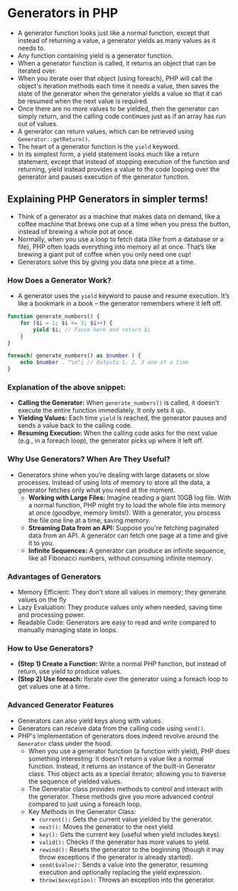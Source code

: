 # Generators in PHP

- A generator function looks just like a normal function, except that instead of returning a value, a generator yields as many values as it needs to.
- Any function containing yield is a generator function.
- When a generator function is called, it returns an object that can be iterated over.
- When you iterate over that object (using foreach), PHP will call the object's iteration methods each time it needs a value, then saves the state of the generator when the generator yields a value so that it can be resumed when the next value is required.
- Once there are no more values to be yielded, then the generator can simply return, and the calling code continues just as if an array has run out of values.
- A generator can return values, which can be retrieved using `Generator::getReturn()`.
- The heart of a generator function is the `yield` keyword.
- In its simplest form, a yield statement looks much like a return statement, except that instead of stopping execution of the function and returning, yield instead provides a value to the code looping over the generator and pauses execution of the generator function.

## Explaining PHP Generators in simpler terms!

- Think of a generator as a machine that makes data on demand, like a coffee machine that brews one cup at a time when you press the button, instead of brewing a whole pot at once.
- Normally, when you use a loop to fetch data (like from a database or a file), PHP often loads everything into memory all at once. That’s like brewing a giant pot of coffee when you only need one cup!
- Generators solve this by giving you data one piece at a time.

### How Does a Generator Work?

- A generator uses the `yield` keyword to pause and resume execution. It’s like a bookmark in a book – the generator remembers where it left off.

```php
function generate_numbers() {
    for ($i = 1; $i <= 3; $i++) {
        yield $i; // Pause here and return $i
    }
}

foreach( generate_numbers() as $number ) {
    echo $number . "\n"; // Outputs 1, 2, 3 one at a time
}
```

### Explanation of the above snippet:

- **Calling the Generator:** When `generate_numbers()` is called, it doesn't execute the entire function immediately. It only sets it up.
- **Yielding Values:** Each time `yield` is reached, the generator pauses and sends a value back to the calling code.
- **Resuming Execution:** When the calling code asks for the next value (e.g., in a foreach loop), the generator picks up where it left off.

### Why Use Generators? When Are They Useful?

- Generators shine when you’re dealing with large datasets or slow processes. Instead of using lots of memory to store all the data, a generator fetches only what you need at the moment.
  - **Working with Large Files:** Imagine reading a giant 10GB log file. With a normal function, PHP might try to load the whole file into memory at once (goodbye, memory limits!). With a generator, you process the file one line at a time, saving memory.
  - **Streaming Data from an API:** Suppose you're fetching paginated data from an API. A generator can fetch one page at a time and give it to you.
  - **Infinite Sequences:** A generator can produce an infinite sequence, like all Fibonacci numbers, without consuming infinite memory.

### Advantages of Generators

- Memory Efficient: They don’t store all values in memory; they generate values on the fly
- Lazy Evaluation: They produce values only when needed, saving time and processing power.
- Readable Code: Generators are easy to read and write compared to manually managing state in loops.

### How to Use Generators?

- **(Step 1) Create a Function:** Write a normal PHP function, but instead of return, use yield to produce values.
- **(Step 2) Use foreach:** Iterate over the generator using a foreach loop to get values one at a time.

### Advanced Generator Features

- Generators can also yield keys along with values.
- Generators can receive data from the calling code using `send()`.
- PHP's implementation of generators does indeed revolve around the `Generator` class under the hood.
  - When you use a generator function (a function with yield), PHP does something interesting: it doesn’t return a value like a normal function. Instead, it returns an instance of the built-in Generator class. This object acts as a special iterator, allowing you to traverse the sequence of yielded values.
  - The Generator class provides methods to control and interact with the generator. These methods give you more advanced control compared to just using a foreach loop.
  - Key Methods in the Generator Class:
    - `current():` Gets the current value yielded by the generator.
    - `next():` Moves the generator to the next yield.
    - `key():` Gets the current key (useful when yield includes keys).
    - `valid():` Checks if the generator has more values to yield.
    - `rewind():` Resets the generator to the beginning (though it may throw exceptions if the generator is already started).
    - `send($value):` Sends a value into the generator, resuming execution and optionally replacing the yield expression.
    - `throw($exception):` Throws an exception into the generator.
